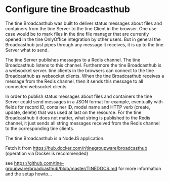 Configure tine Broadcasthub
=

The tine Broadcasthub was built to deliver status messages about files and containers from the tine Server to the tine Client in the browser. One use case would be to mark files in the tine file manager that are currently opened in the tine OnlyOffice integration by other users. But in general the Broadcasthub just pipes through any message it receives, it is up to the tine Server what to send.

The tine Server publishes messages to a Redis channel. The tine Broadcasthub listens to this channel. Furthermore the tine Broadcasthub is a websocket server. tine clients in the browsers can connect to the tine Broadcasthub as websocket clients. When the tine Broadcasthub receives a message from the Redis channel, then it sends this message to all connected websocket clients.

In order to publish status messages about files and containers the tine Server could send messages in a JSON format for example, eventually with fields for record ID, container ID, model name and HTTP verb (create, update, delete) that was used at last on the resource. For the tine Broadcasthub it does not matter, what string is published to the Redis channel, it just sends all string messages received from the Redis channel to the corresponding tine clients.

The tine Broadcasthub is a NodeJS application.

Fetch it from https://hub.docker.com/r/tinegroupware/broadcasthub (operation via Docker is recommended)

see https://github.com/tine-groupware/broadcasthub/blob/master/TINEDOCS.md for more information and the setup howto…
